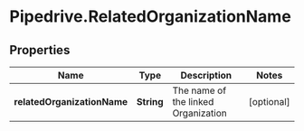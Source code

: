 # Pipedrive.RelatedOrganizationName

## Properties

Name | Type | Description | Notes
------------ | ------------- | ------------- | -------------
**relatedOrganizationName** | **String** | The name of the linked Organization | [optional] 


